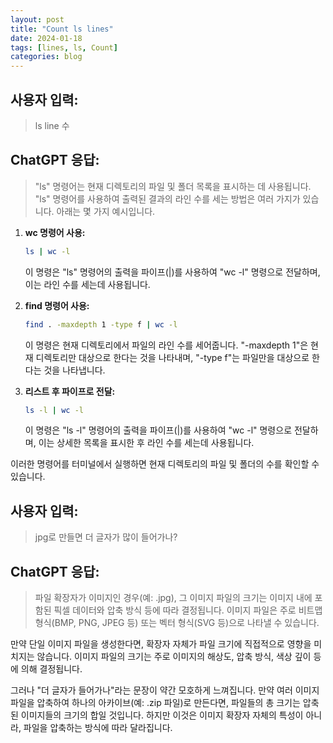 ```yaml
---
layout: post
title: "Count ls lines"
date: 2024-01-18
tags: [lines, ls, Count]
categories: blog
---
```


## 사용자 입력:
> ls line 수 

## ChatGPT 응답:
> "ls" 명령어는 현재 디렉토리의 파일 및 폴더 목록을 표시하는 데 사용됩니다. "ls" 명령어를 사용하여 출력된 결과의 라인 수를 세는 방법은 여러 가지가 있습니다. 아래는 몇 가지 예시입니다.

1. **wc 명령어 사용:**
   ```bash
   ls | wc -l
   ```
   이 명령은 "ls" 명령어의 출력을 파이프(|)를 사용하여 "wc -l" 명령으로 전달하며, 이는 라인 수를 세는데 사용됩니다.

2. **find 명령어 사용:**
   ```bash
   find . -maxdepth 1 -type f | wc -l
   ```
   이 명령은 현재 디렉토리에서 파일의 라인 수를 세어줍니다. "-maxdepth 1"은 현재 디렉토리만 대상으로 한다는 것을 나타내며, "-type f"는 파일만을 대상으로 한다는 것을 나타냅니다.

3. **리스트 후 파이프로 전달:**
   ```bash
   ls -l | wc -l
   ```
   이 명령은 "ls -l" 명령어의 출력을 파이프(|)를 사용하여 "wc -l" 명령으로 전달하며, 이는 상세한 목록을 표시한 후 라인 수를 세는데 사용됩니다.

이러한 명령어를 터미널에서 실행하면 현재 디렉토리의 파일 및 폴더의 수를 확인할 수 있습니다.

## 사용자 입력:
> jpg로 만들면 더 글자가 많이 들어가나?

## ChatGPT 응답:
> 파일 확장자가 이미지인 경우(예: .jpg), 그 이미지 파일의 크기는 이미지 내에 포함된 픽셀 데이터와 압축 방식 등에 따라 결정됩니다. 이미지 파일은 주로 비트맵 형식(BMP, PNG, JPEG 등) 또는 벡터 형식(SVG 등)으로 나타낼 수 있습니다.

만약 단일 이미지 파일을 생성한다면, 확장자 자체가 파일 크기에 직접적으로 영향을 미치지는 않습니다. 이미지 파일의 크기는 주로 이미지의 해상도, 압축 방식, 색상 깊이 등에 의해 결정됩니다.

그러나 "더 글자가 들어가나"라는 문장이 약간 모호하게 느껴집니다. 만약 여러 이미지 파일을 압축하여 하나의 아카이브(예: .zip 파일)로 만든다면, 파일들의 총 크기는 압축된 이미지들의 크기의 합일 것입니다. 하지만 이것은 이미지 확장자 자체의 특성이 아니라, 파일을 압축하는 방식에 따라 달라집니다.

